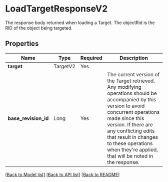 # LoadTargetResponseV2

The response body returned when loading a Target. The objectRid is the RID of the object being targeted.

## Properties
| Name | Type | Required | Description |
| ------------ | ------------- | ------------- | ------------- |
**target** | TargetV2 | Yes |  |
**base_revision_id** | Long | Yes | The current version of the Target retrieved. Any modifying operations should be accompanied by this version to avoid concurrent operations made since this version. If there are any conflicting edits that result in changes to these operations when they're applied, that will be noted in the response.  |


[[Back to Model list]](../../../../README.md#models-v1-link) [[Back to API list]](../../../../README.md#apis-v1-link) [[Back to README]](../../../../README.md)
